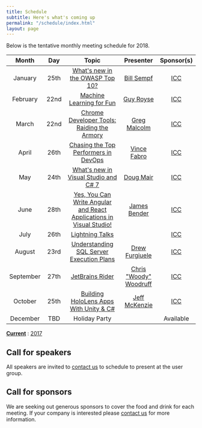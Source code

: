 ```yaml
---
title: Schedule
subtitle: Here's what's coming up
permalink: "/schedule/index.html"
layout: page
---
```


Below is the tentative monthly meeting schedule for 2018.

|   Month   |  Day |      Topic      | Presenter | Sponsor(s) |
|:---------:|:----:|:---------------:|:---------:|:----------:|
| January   | 25th | [What's new in the OWASP Top 10?](/2018/01/20/january-2018/) | [Bill Sempf](https://sempf.net/) | [ICC](https://www.icctechnology.com/)  |
| February  | 22nd | [Machine Learning for Fun](/2018/02/15/february-2018-machine-learning-for-fun/)      | [Guy Royse](http://guyroyse.com/)| [ICC](https://www.icctechnology.com/)  |
| March     | 22nd | [Chrome Developer Tools: Raiding the Armory](/2018/02/28/march-2018-chrome-developer-tools)      | [Greg Malcolm](https://twitter.com/gregmalcolm) | [ICC](https://www.icctechnology.com/)  |
| April     | 26th | [Chasing the Top Performers in DevOps](/2018/04/22/april-2018-chasing-the-top-performers-in-devops) | [Vince Fabro](https://twitter.com/vfabro) | [ICC](https://www.icctechnology.com/) |
| May       | 24th | [What's new in Visual Studio and C# 7](/2018/05/17/may-2018-whats-new-in-visual-studio/) | [Doug Mair](https://twitter.com/doug_mair) | [ICC](https://www.icctechnology.com/) |
| June      | 28th | [Yes, You Can Write Angular and React Applications in Visual Studio!](/2018/06/01/june-2018-angular-and-react-applications-in-visual-studio/) | [James Bender](https://twitter.com/jamesbender) | [ICC](https://www.icctechnology.com/) |
| July      | 26th | [Lightning Talks](/2018/07/01/july-2018-lightning-talks/) |           | [ICC](https://www.icctechnology.com/) |
| August    | 23rd | [Understanding SQL Server Execution Plans](/2018/08/11/august-2018-understanding-sql-server-execution-plans/)      | [Drew Furgiuele](https://port1433.com/) | [ICC](https://www.icctechnology.com/) |
| September | 27th | [JetBrains Rider](/2018/09/01/september-2018-jetbrains-rider/) | [Chris "Woody" Woodruff](https://twitter.com/cwoodruff) | [ICC](https://www.icctechnology.com/) |
| October   | 25th | [Building HoloLens Apps With Unity & C#](/2018/10/01/october-2018-hololens-mckenzie/) | [Jeff McKenzie](https://twitter.com/jeffreymckenzie) | [ICC](https://www.icctechnology.com/) |
| December  |  TBD | Holiday Party  |           | Available  |

**[Current](/schedule/)** : [2017](/schedule/2017/)

## Call for speakers

All speakers are invited to [contact us](/about/#contact) to schedule to present at the user group.

## Call for sponsors

We are seeking out generous sponsors to cover the food and drink for each meeting. If your company is interested please [contact us](/about/#contact) for more information.
